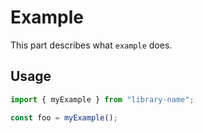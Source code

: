 # Example

This part describes what `example` does.

## Usage

```ts
import { myExample } from "library-name";

const foo = myExample();
```
